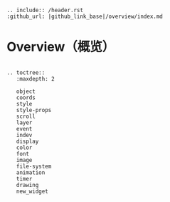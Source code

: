 ```eval_rst
.. include:: /header.rst 
:github_url: |github_link_base|/overview/index.md
```

# Overview（概览）


```eval_rst

.. toctree::
   :maxdepth: 2

   object
   coords
   style
   style-props
   scroll
   layer
   event
   indev
   display
   color
   font
   image
   file-system
   animation
   timer
   drawing
   new_widget
```

